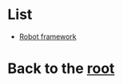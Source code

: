 # List

* [Robot framework][robot]

# Back to the [root][readme]

[readme]:<./README.MD>

[robot]:<./robotframework/README.MD>
